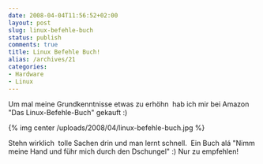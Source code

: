```yaml
---
date: 2008-04-04T11:56:52+02:00
layout: post
slug: linux-befehle-buch
status: publish
comments: true
title: Linux Befehle Buch!
alias: /archives/21
categories:
- Hardware
- Linux
---
```


Um mal meine Grundkenntnisse etwas zu erhöhn  hab ich mir bei Amazon "Das Linux-Befehle-Buch" gekauft :)

{% img center /uploads/2008/04/linux-befehle-buch.jpg %}

Stehn wirklich  tolle Sachen drin und man lernt schnell.  Ein Buch alá "Nimm meine Hand und führ mich durch den Dschungel" :) Nur zu empfehlen!
